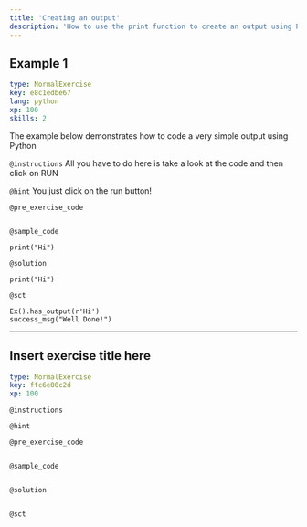 ```yaml
---
title: 'Creating an output'
description: 'How to use the print function to create an output using Python'
---
```


## Example 1

```yaml
type: NormalExercise
key: e8c1edbe67
lang: python
xp: 100
skills: 2
```

The example below demonstrates how to code a very simple output using Python

`@instructions`
All you have to do here is take a look at the code and then click on RUN

`@hint`
You just click on the run button!

`@pre_exercise_code`
```{python}

```

`@sample_code`
```{python}
print("Hi")
```

`@solution`
```{python}
print("Hi")
```

`@sct`
```{python}
Ex().has_output(r'Hi')
success_msg("Well Done!")
```

---

## Insert exercise title here

```yaml
type: NormalExercise
key: ffc6e00c2d
xp: 100
```



`@instructions`


`@hint`


`@pre_exercise_code`
```{python}

```

`@sample_code`
```{python}

```

`@solution`
```{python}

```

`@sct`
```{python}

```
